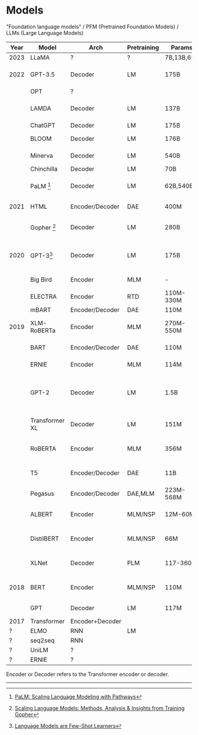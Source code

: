 # Models

"Foundation language models" / PFM (Pretrained Foundation Models) / LLMs (Large Language Models)

| Year | Model            | Arch            | Pretraining | Params     | Applications                              |
| ---- | ---------------- | --------------- | ----------- | ---------- | ----------------------------------------- |
| 2023 | LLaMA            | ?               | ?           | 7B,13B,65B | ?                                         |
| 2022 | GPT-3.5          | Decoder         | LM          | 175B       | Code generation, dialog                   |
|      | OPT              | ?               |             |            |                                           |
|      | LAMDA            | Decoder         | LM          | 137B       | General language modelling                |
|      | ChatGPT          | Decoder         | LM          | 175B       | Dialog                                    |
|      | BLOOM            | Decoder         | LM          | 176B       | Code generation                           |
|      | Minerva          | Decoder         | LM          | 540B       | Mathematical reasoning                    |
|      | Chinchilla       | Decoder         | LM          | 70B        | Dialog                                    |
|      | PaLM [^palm]     | Decoder         | LM          | 62B,540B   | (general language tasks)                  |
| 2021 | HTML             | Encoder/Decoder | DAE         | 400M       | HTML prompting                            |
|      | Gopher [^gopher] | Decoder         | LM          | 280B       | General language modelling                |
| 2020 | GPT-3[^gpt3]     | Decoder         | LM          | 175B       | Code generation, audio generation         |
|      | Big Bird         | Encoder         | MLM         | -          | Longer sequence                           |
|      | ELECTRA          | Encoder         | RTD         | 110M-330M  | Longer sequence                           |
|      | mBART            | Encoder/Decoder | DAE         | 110M       | Translation                               |
| 2019 | XLM-RoBERTa      | Encoder         | MLM         | 270M-550M  | Translation, cross-lingual tasks          |
|      | BART             | Encoder/Decoder | DAE         | 110M       | Text generation                           |
|      | ERNIE            | Encoder         | MLM         | 114M       | Entity recognition                        |
|      | GPT-2            | Decoder         | LM          | 1.5B       | Text generation, (general language tasks) |
|      | Transformer XL   | Decoder         | LM          | 151M       | (general language tasks)                  |
|      | RoBERTA          | Encoder         | MLM         | 356M       | Language understading, QA                 |
|      | T5               | Encoder/Decoder | DAE         | 11B        | MT, QA, abstractive summarisation         |
|      | Pegasus          | Encoder/Decoder | DAE,MLM     | 223M-568M  | Summarisation                             |
|      | ALBERT           | Encoder         | MLM/NSP     | 12M-60M    | Language understading, QA                 |
|      | DistilBERT       | Encoder         | MLM/NSP     | 66M        | Language understading, QA                 |
|      | XLNet            | Decoder         | PLM         | 117-360M   | (general language tasks)                  |
| 2018 | BERT             | Encoder         | MLM/NSP     | 110M       | Language understading, QA                 |
|      | GPT              | Decoder         | LM          | 117M       | Text generation                           |
| 2017 | Transformer      | Encoder+Decoder |             |            |
| ?    | ELMO             | RNN             | LM          |            |
| ?    | seq2seq          | RNN             |             |            |
| ?    | UniLM            | ?               |             |            |
| ?    | ERNIE            | ?               |             |            |

Encoder or Decoder refers to the Transformer encoder or decoder.

---

[^palm]: [PaLM: Scaling Language Modeling with Pathways](https://arxiv.org/abs/2204.02311)

[^gopher]: [Scaling Language Models: Methods, Analysis & Insights from Training Gopher](https://arxiv.org/abs/2112.11446)

[^gpt3]: [Language Models are Few-Shot Learners](https://arxiv.org/abs/2005.14165)
